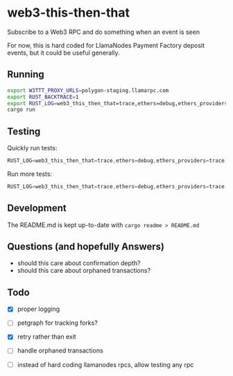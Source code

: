 # web3-this-then-that

Subscribe to a Web3 RPC and do something when an event is seen

For now, this is hard coded for LlamaNodes Payment Factory deposit events,
but it could be useful generally.

## Running

```bash
export W3TTT_PROXY_URLS=polygon-staging.llamarpc.com
export RUST_BACKTRACE=1
export RUST_LOG=web3_this_then_that=trace,ethers=debug,ethers_providers=trace,info
cargo run
```

## Testing

Quickly run tests:

```rust
RUST_LOG=web3_this_then_that=trace,ethers=debug,ethers_providers=trace,debug cargo nextest run
```

Run more tests:

```rust
RUST_LOG=web3_this_then_that=trace,ethers=debug,ethers_providers=trace,debug cargo nextest run --features tests-needing-llamanodes
```

## Development

The README.md is kept up-to-date with `cargo readme > README.md`

## Questions (and hopefully Answers)

- should this care about confirmation depth?
- should this care about orphaned transactions?

## Todo

- [x] proper logging
- [ ] petgraph for tracking forks?
- [x] retry rather than exit
- [ ] handle orphaned transactions
- [ ] instead of hard coding llamanodes rpcs, allow testing any rpc

